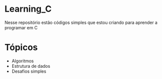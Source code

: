 # Learning_C
Nesse repositório estão códigos simples que estou criando para aprender a programar em C

# Tópicos
- Algoritmos
- Estrutura de dados
- Desafios simples
